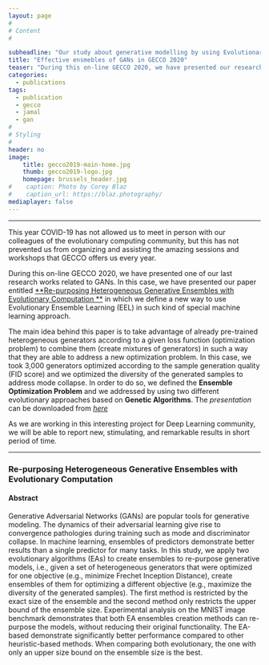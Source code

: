 ```yaml
---
layout: page
#
# Content
#

subheadline: "Our study about generative modelling by using Evolutionar Ensemple Learning presented in GECCO 2020"
title: "Effective ensmebles of GANs in GECCO 2020"
teaser: "During this on-line GECCO 2020, we have presented our research work about using Evolutionary Ensemble Learning to address mode collapse in GANs."
categories:
  - publications
tags:
  - publication
  - gecco
  - jamal
  - gan
#
# Styling
#
header: no
image: 
    title: gecco2019-main-home.jpg
    thumb: gecco2019-logo.jpg
    homepage: brussels_header.jpg
#    caption: Photo by Corey Blaz
#    caption_url: https://blaz.photography/
mediaplayer: false
---
```


****

This year COVID-19 has not allowed us to meet in person with our colleagues of the evolutionary computing community, but this has not prevented us from organizing and assisting the amazing sessions and workshops that GECCO offers us every year.

During this on-line GECCO 2020, we have presented one of our last research works related to GANs. In this case, we have presented our paper entitled [**Re-purposing Heterogeneous Generative Ensembles with Evolutionary Computation
**](https://arxiv.org/abs/2003.13532) in which we define a new way to use Evolutionary Ensemble Learning (EEL) in such kind of special machine learning approach.

The main idea behind this paper is to take advantage of already pre-trained heterogeneous generators according to a given loss function (optimization problem) to combine them (create mixtures of generators) in such a way that they are able to address a new optimization problem. In this case, we took 3,000 generators optimized according to the sample generation quality (FID score) and we optimized the diversity of the generated samples to address mode collapse.
In order to do so, we defined the **Ensemble Optimization Problem** and we addressed by using two different evolutionary approaches based on **Genetic Algorithms**.
The *presentation* can be downloaded from [*here*](https://jamaltoutouh.github.io/downloads/presentations/gecco2020_repurposing_gans.pdf)

As we are working in this interesting project for Deep Learning community, we will be able to report new, stimulating, and remarkable results in short period of time.


---

### Re-purposing Heterogeneous Generative Ensembles with Evolutionary Computation
#### Abstract
Generative Adversarial Networks (GANs) are popular tools for generative modeling. The dynamics of their adversarial learning give rise to convergence pathologies during training such as mode and discriminator collapse. In machine learning, ensembles of predictors demonstrate better results than a single predictor for many tasks. In this study, we apply two evolutionary algorithms (EAs) to create ensembles to re-purpose generative models, i.e., given a set of heterogeneous generators that were optimized for one objective (e.g., minimize Frechet Inception Distance), create ensembles of them for optimizing a different objective (e.g., maximize the diversity of the generated samples). The first method is restricted by the exact size of the ensemble and the second method only restricts the upper bound of the ensemble size. Experimental analysis on the MNIST image benchmark demonstrates that both EA ensembles creation methods can re-purpose the models, without reducing their original functionality. The EA-based demonstrate significantly better performance compared to other heuristic-based methods. When comparing both evolutionary, the one with only an upper size bound on the ensemble size is the best.



 
